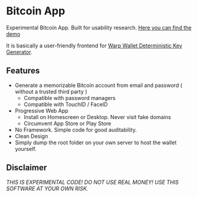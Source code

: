 # Bitcoin App
Experimental Bitcoin App. Built for usability research. 
[Here you can find the demo](https://coins.github.io/bitcoin-app/#signup)

It is basically a user-friendly frontend for [Warp Wallet Deterministic Key Generator](https://keybase.io/warp/warp_1.0.9_SHA256_a2067491ab582bde779f4505055807c2479354633a2216b22cf1e92d1a6e4a87.html).

## Features
- Generate a memorizable Bitcoin account from email and password ( without a trusted third party )
  - Compatible with password managers
  - Compatible with TouchID / FaceID
- Progressive Web App
  - Install on Homescreen or Desktop. Never visit fake domains
  - Circumvent App Store or Play Store
- No Framework. Simple code for good auditability.
- Clean Design
- Simply dump the root folder on your own server to host the wallet yourself.


## Disclaimer
*THIS IS EXPERIMENTAL CODE! DO NOT USE REAL MONEY! USE THIS SOFTWARE AT YOUR OWN RISK.*
